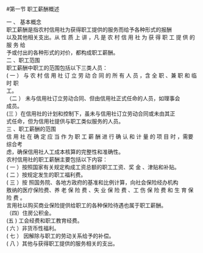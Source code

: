 #第一节 职工薪酬概述
<p> 一 、 基本概念<br />
      职工薪酬是指农村信用社为获得职工提供的服务而给予各种形式的报酬<br />
      以及其他相关支出。从 性 质 上 讲 ，凡 是 农 村 信 用 社 为 获 得 职 工 提 供 的 服 务 给<br />
      予或付出的各种形式的对价，都构成职工薪酬。<br />
      二 、职工范围<br />
      职工薪酬中职工的范围包括以下三类人员：<br />
      ( 一 ） 与 农 村 信 用 社 订 立 劳 动 合 同 的 所 有 人 员 ，含 全 职 、兼 职 和 临 时 职<br />
      工。<br />
      （二 ） 未与信用社订立劳动合同、但由信用社正式任命的人员，如理事会<br />
      成员。<br />
      (三 ）在信用社的计划和控制下，虽未与信用社订立劳动合同或未由其正<br />
      式任命，但为信用社提供与职工类似服务的人员。<br />
      三 、职工薪酬的范围<br />
      信 用 社 在 确 定 应 当 作 为 职 工 薪 酬 进 行 确 认 和 计 量 的 项 目 时 ，需要综合考<br />
      虑，确保信用社人工成本核算的完整性和准确性。<br />
      农村信用社的职工薪酬主要包括以下内容：<br />
      ( 一 ）按照国家有关规定构成工资总额的职工工资、奖 金 、津贴和补贴。<br />
      ( 二 ）按规定发生的职工福利费。<br />
      ( 三 ）按 照国务院、各地方政府的基准和比例计算，向社会保险经办机构<br />
      敫纳的医疗保险费、养 老 保 险 费 、失 业 保 险 费 、工 伤 保 险 费 和 生 育 保 险 费 。<br />
      言用社以购买商业保险提供给职工的各种保险待遇也属于职工薪酬。<br />
      （四）住房公积金。<br />
      (五 ) 工会经费和职工教育经费。<br />
      ( 六 ）非货币性福利。<br />
     ( 七 ） 因解除与职工的劳动关系给予的补偿。<br />
      ( 八 ）其他与获得职工提供的服务相关的支出。<br /></p>
    